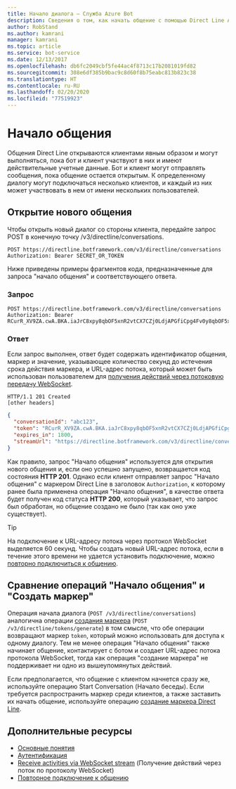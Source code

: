 ```yaml
---
title: Начало диалога — Служба Azure Bot
description: Сведения о том, как начать общение с помощью Direct Line API 3.0.
author: RobStand
ms.author: kamrani
manager: kamrani
ms.topic: article
ms.service: bot-service
ms.date: 12/13/2017
ms.openlocfilehash: db6fc2049cbf5fe44ac4f8713c17b2081019fd82
ms.sourcegitcommit: 308e6df385b9bac9c8d60f8b75eabc813b823c38
ms.translationtype: HT
ms.contentlocale: ru-RU
ms.lasthandoff: 02/20/2020
ms.locfileid: "77519923"
---
```

# <a name="start-a-conversation"></a>Начало общения

Общения Direct Line открываются клиентами явным образом и могут выполняться, пока бот и клиент участвуют в них и имеют действительные учетные данные. Бот и клиент могут отправлять сообщения, пока общение остается открытым. К определенному диалогу могут подключаться несколько клиентов, и каждый из них может участвовать в нем от имени нескольких пользователей.

## <a name="open-a-new-conversation"></a>Открытие нового общения

Чтобы открыть новый диалог со стороны клиента, передайте запрос POST в конечную точку /v3/directline/conversations.

```http
POST https://directline.botframework.com/v3/directline/conversations
Authorization: Bearer SECRET_OR_TOKEN
```

Ниже приведены примеры фрагментов кода, предназначенные для запроса "начало общения" и соответствующего ответа.

### <a name="request"></a>Запрос

```http
POST https://directline.botframework.com/v3/directline/conversations
Authorization: Bearer RCurR_XV9ZA.cwA.BKA.iaJrC8xpy8qbOF5xnR2vtCX7CZj0LdjAPGfiCpg4Fv0y8qbOF5xPGfiCpg4Fv0y8qqbOF5x8qbOF5xn
```

### <a name="response"></a>Ответ

Если запрос выполнен, ответ будет содержать идентификатор общения, маркер и значение, указывающее количество секунд до истечения срока действия маркера, и URL-адрес потока, который может быть использован пользователем для [получения действий через потоковую передачу WebSocket](bot-framework-rest-direct-line-3-0-receive-activities.md#connect-via-websocket).

```http
HTTP/1.1 201 Created
[other headers]
```

```json
{
  "conversationId": "abc123",
  "token": "RCurR_XV9ZA.cwA.BKA.iaJrC8xpy8qbOF5xnR2vtCX7CZj0LdjAPGfiCpg4Fv0y8qbOF5xPGfiCpg4Fv0y8qqbOF5x8qbOF5xn",
  "expires_in": 1800,
  "streamUrl": "https://directline.botframework.com/v3/directline/conversations/abc123/stream?t=RCurR_XV9ZA.cwA..."
}
```

Как правило, запрос "Начало общения" используется для открытия нового общения и, если оно успешно запущено, возвращается код состояния **HTTP 201**. Однако если клиент отправляет запрос "Начало общения" с маркером Direct Line в заголовок `Authorization`, к которому ранее была применена операция "Начало общения", в качестве ответа будет получен код статуса **HTTP 200**, который указывает, что запрос был обработан, но общение создано не было (так как оно уже существует).

> [!TIP]
> На подключение к URL-адресу потока через протокол WebSocket выделяется 60 секунд. Чтобы создать новый URL-адрес потока, если в течение этого времени не удается установить подключение, можно [повторно подключиться к общению](bot-framework-rest-direct-line-3-0-reconnect-to-conversation.md).

## <a name="start-conversation-versus-generate-token"></a>Сравнение операций "Начало общения" и "Создать маркер"

Операция начала диалога (`POST /v3/directline/conversations`) аналогична операции [создания маркера](bot-framework-rest-direct-line-3-0-authentication.md#generate-token) (`POST /v3/directline/tokens/generate`) в том смысле, что обе операции возвращают маркер `token`, который можно использовать для доступа к одному диалогу. Тем не менее операция "Начало общения" также начинает общение, контактирует с ботом и создает URL-адрес потока протокола WebSocket, тогда как операция "создание маркера" не поддерживает ни одно из вышеупомянутых действий. 

Если предполагается, что общение с клиентом начнется сразу же, используйте операцию Start Conversation (Начало беседы). Если требуется распространить маркер среди клиентов, а также заставить их начать общение, используйте операцию [создание маркера Direct Line](bot-framework-rest-direct-line-3-0-authentication.md#generate-token). 

## <a name="additional-resources"></a>Дополнительные ресурсы

- [Основные понятия](bot-framework-rest-direct-line-3-0-concepts.md)
- [Аутентификация](bot-framework-rest-direct-line-3-0-authentication.md)
- [Receive activities via WebSocket stream](bot-framework-rest-direct-line-3-0-receive-activities.md#connect-via-websocket) (Получение действий через поток по протоколу WebSocket)
- [Повторное подключение к общению](bot-framework-rest-direct-line-3-0-reconnect-to-conversation.md)
